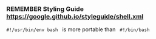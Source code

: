 ### REMEMBER Styling Guide https://google.github.io/styleguide/shell.xml

```#!/usr/bin/env bash ``` is more portable than ``` #!/bin/bash```

